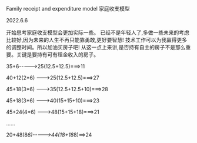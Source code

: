 Family receipt and expenditure model
家庭收支模型

2022.6.6 


开始思考家庭收支模型会更加实际一些。
已经不是年轻人了,多做一些未来的考虑比较好,因为未来的人生不再只能靠勇敢,更好要智慧!
技术工作可以为我赢得更多的调整时间。所以加油买房子吧!
从这一点上来讲,是否持有自主的房子不是那么重要。关键是要持有可有租金收入的房子。


35+6----->25(12.5+12.5)===>11

40+12(2*6) --->25(12.5+12.5)===>27

45+18(3*6) --->35(12.5+12.5+10)===>28

45+18(3*6) --->40(15+15+10)===>23

45+24(4*6) --->48(15+15+18)===>21

......

20+48(8*6)----->44(18+18*8)==>24



